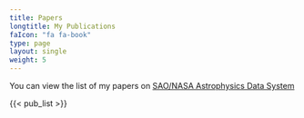 ```yaml
---
title: Papers
longtitle: My Publications
faIcon: "fa fa-book"
type: page
layout: single
weight: 5
---
```


You can view the list of my papers on [SAO/NASA Astrophysics Data System](https://ui.adsabs.harvard.edu/search/q=orcid%3A0000-0002-0036-2752&sort=date+desc)

{{< pub_list >}}